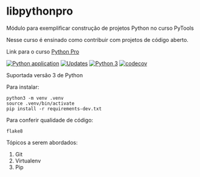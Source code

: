 # libpythonpro
Módulo para exemplificar construção de projetos Python no curso PyTools

Nesse curso é ensinado como contribuir com projetos de código aberto.

Link para o curso [Python Pro](https://pythonpro.com.br/)

[![Python application](https://github.com/faustoroger/libpythonpro/actions/workflows/python-app.yml/badge.svg?branch=master)](https://github.com/faustoroger/libpythonpro/actions/workflows/python-app.yml)
[![Updates](https://pyup.io/repos/github/faustoroger/libpythonpro/shield.svg)](https://pyup.io/repos/github/faustoroger/libpythonpro/)
[![Python 3](https://pyup.io/repos/github/faustoroger/libpythonpro/python-3-shield.svg)](https://pyup.io/repos/github/faustoroger/libpythonpro/)
[![codecov](https://codecov.io/gh/faustoroger/libpythonpro/branch/master/graph/badge.svg?token=7TWQTRD2RK)](https://codecov.io/gh/faustoroger/libpythonpro)

Suportada versão 3 de Python

Para instalar:

```console
python3 -m venv .venv
source .venv/bin/activate
pip install -r requirements-dev.txt
```

Para conferir qualidade de código:

```console
flake8
```

Tópicos a serem abordados:
 1. Git
 2. Virtualenv
 3. Pip